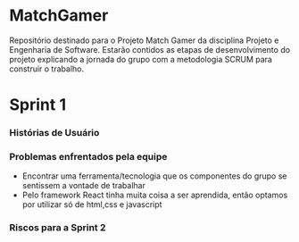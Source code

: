 # MatchGamer
Repositório destinado para o Projeto  Match Gamer da disciplina Projeto e Engenharia de Software.
Estarão contidos as etapas de desenvolvimento do projeto explicando a jornada do grupo com a metodologia
SCRUM para construir o trabalho.

# Sprint 1
### Histórias de Usuário
### Problemas enfrentados pela equipe
- Encontrar uma ferramenta/tecnologia que os componentes do grupo se sentissem a vontade
de trabalhar
- Pelo framework React tinha muita coisa a ser aprendida, então optamos por utilizar só 
de html,css e javascript
### Riscos para a Sprint 2
